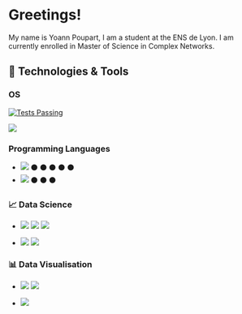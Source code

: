 # Greetings!

My name is Yoann Poupart, I am a student at the ENS de Lyon. I am currently enrolled in Master of Science in Complex Networks.

## 🔧 Technologies & Tools

### OS

<a href="https://github.com/">
  <img alt="Tests Passing" src="https://img.shields.io/badge/OS-Linux-informational?style=flat&logo=linux&logoColor=white&color=ffe400"/>
</a>

![](https://img.shields.io/badge/OS-ArchLinux-informational?style=flat&logo=arch-linux&logoColor=white&color=0087ff)

### Programming Languages

- ![](https://img.shields.io/badge/Lang-Python-informational?style=flat&logo=python&logoColor=white&color=2bbc8a) :black_circle: :black_circle: :black_circle: :black_circle: :black_circle: 
- ![](https://img.shields.io/badge/Lang-C-informational?style=flat&logo=c&logoColor=white&color=2bbc8a) :black_circle: :black_circle: :black_circle: 

### :chart_with_upwards_trend: Data Science

- ![](https://img.shields.io/badge/Lib-Keras-informational?style=flat&logo=keras&logoColor=white&color=da321b)
![](https://img.shields.io/badge/Lib-Sklearn-informational?style=flat&logo=sklearn&logoColor=white&color=da321b)
![](https://img.shields.io/badge/Lib-Pytorch-informational?style=flat&logo=pytorch&logoColor=white&color=da321b)

- ![](https://img.shields.io/badge/Lib-Pandas-informational?style=flat&logo=pandas&logoColor=white&color=2bbc8a)
![](https://img.shields.io/badge/Lib-Numpy-informational?style=flat&logo=numpy&logoColor=white&color=2bbc8a)

### :bar_chart: Data Visualisation

- ![](https://img.shields.io/badge/Lib-Matplotlib-informational?style=flat&logo=matplotlib&logoColor=white&color=2bbc8a)
![](https://img.shields.io/badge/Lib-Seaborn-informational?style=flat&logo=seaborn&logoColor=white&color=2bbc8a)

- ![](https://img.shields.io/badge/App-Gephi-informational?style=flat&logo=gephi&logoColor=white&color=2bbc8a)
